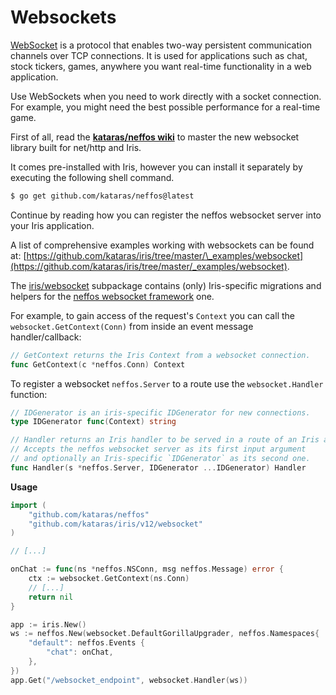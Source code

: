 # Websockets

[WebSocket](https://wikipedia.org/wiki/WebSocket) is a protocol that enables two-way persistent communication channels over TCP connections. It is used for applications such as chat, stock tickers, games, anywhere you want real-time functionality in a web application.

Use WebSockets when you need to work directly with a socket connection. For example, you might need the best possible performance for a real-time game.

First of all, read the [**kataras/neffos wiki**](https://github.com/kataras/neffos/wiki) to master the new websocket library built for net/http and Iris.

It comes pre-installed with Iris, however you can install it separately by executing the following shell command.

```bash
$ go get github.com/kataras/neffos@latest
```

Continue by reading how you can register the neffos websocket server into your Iris application.

A list of comprehensive examples working with websockets can be found at: [https://github.com/kataras/iris/tree/master/\_examples/websocket](https://github.com/kataras/iris/tree/master/_examples/websocket).

The [iris/websocket](https://github.com/kataras/iris/tree/master/websocket) subpackage contains (only) Iris-specific migrations and helpers for the [neffos websocket framework](https://github.com/kataras/neffos) one.

For example, to gain access of the request's `Context` you can call the `websocket.GetContext(Conn)` from inside an event message handler/callback:

```go
// GetContext returns the Iris Context from a websocket connection.
func GetContext(c *neffos.Conn) Context
```

To register a websocket `neffos.Server` to a route use the `websocket.Handler` function:

```go
// IDGenerator is an iris-specific IDGenerator for new connections.
type IDGenerator func(Context) string

// Handler returns an Iris handler to be served in a route of an Iris application.
// Accepts the neffos websocket server as its first input argument
// and optionally an Iris-specific `IDGenerator` as its second one.
func Handler(s *neffos.Server, IDGenerator ...IDGenerator) Handler
```

**Usage**

```go
import (
    "github.com/kataras/neffos"
    "github.com/kataras/iris/v12/websocket"
)

// [...]

onChat := func(ns *neffos.NSConn, msg neffos.Message) error {
    ctx := websocket.GetContext(ns.Conn)
    // [...]
    return nil
}

app := iris.New()
ws := neffos.New(websocket.DefaultGorillaUpgrader, neffos.Namespaces{
    "default": neffos.Events {
        "chat": onChat,
    },
})
app.Get("/websocket_endpoint", websocket.Handler(ws))
```

<!-- slide:break-100 -->
